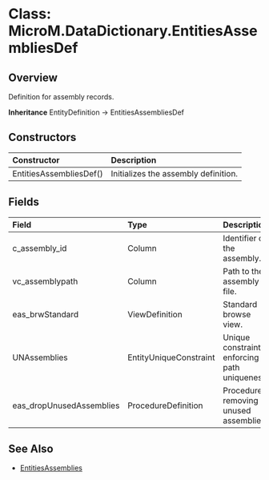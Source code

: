 ﻿# Class: MicroM.DataDictionary.EntitiesAssembliesDef
## Overview
Definition for assembly records.

**Inheritance**
EntityDefinition -> EntitiesAssembliesDef

## Constructors
| Constructor | Description |
|:------------|:-------------|
| EntitiesAssembliesDef() | Initializes the assembly definition. |

## Fields
| Field | Type | Description |
|:------------|:-------------|:-------------|
| c_assembly_id | Column<string> | Identifier of the assembly. |
| vc_assemblypath | Column<string> | Path to the assembly file. |
| eas_brwStandard | ViewDefinition | Standard browse view. |
| UNAssemblies | EntityUniqueConstraint | Unique constraint enforcing path uniqueness. |
| eas_dropUnusedAssemblies | ProcedureDefinition | Procedure removing unused assemblies. |

## See Also
- [EntitiesAssemblies](../EntitiesAssemblies/index.md)
